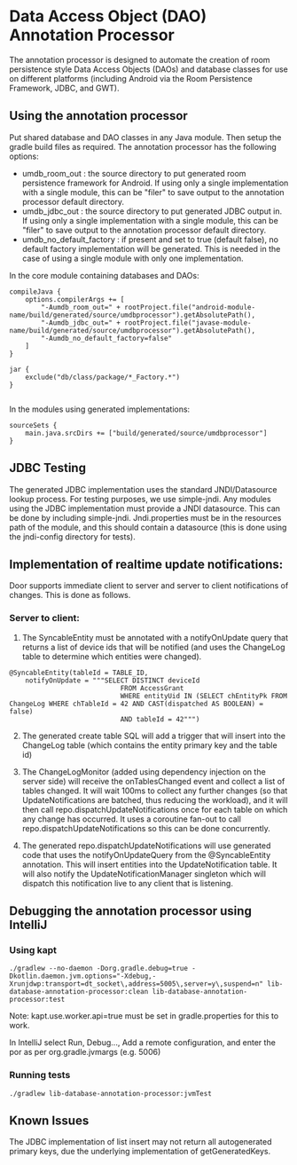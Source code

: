 # Data Access Object (DAO) Annotation Processor

The annotation processor is designed to automate the creation of room persistence
style Data Access Objects (DAOs) and database classes for use on different platforms
(including Android via the Room Persistence Framework, JDBC, and GWT).

## Using the annotation processor
Put shared database and DAO classes in any Java module. Then setup the
gradle build files as required. The annotation processor has the following
options:
* umdb_room_out : the source directory to put generated room persistence
framework for Android. If using only a single implementation with a single
module, this can be "filer" to save output to the annotation processor
default directory.
* umdb_jdbc_out : the source directory to put generated JDBC output in.
If using only a single implementation with a single
module, this can be "filer" to save output to the annotation processor
default directory.
* umdb_no_default_factory : if present and set to true (default false),
no default factory implementation will be generated. This is needed in
the case of using a single module with only one implementation.

In the core module containing databases and DAOs:
```
compileJava {
    options.compilerArgs += [
        "-Aumdb_room_out=" + rootProject.file("android-module-name/build/generated/source/umdbprocessor").getAbsolutePath(),
        "-Aumdb_jdbc_out=" + rootProject.file("javase-module-name/build/generated/source/umdbprocessor").getAbsolutePath(),
        "-Aumdb_no_default_factory=false"
    ]
}

jar {
    exclude("db/class/package/*_Factory.*")
}


```

In the modules using generated implementations:

```
sourceSets {
    main.java.srcDirs += ["build/generated/source/umdbprocessor"]
}
```

## JDBC Testing

The generated JDBC implementation uses the standard JNDI/Datasource lookup
process. For testing purposes, we use simple-jndi. Any modules using the
JDBC implementation must provide a JNDI datasource. This can be done by
including simple-jndi. Jndi.properties must be in the resources path of
the module, and this should contain a datasource (this is done using
the jndi-config directory for tests).

## Implementation of realtime update notifications:

Door supports immediate client to server and server to client notifications of changes. This is done
as follows.

### Server to client:

1. The SyncableEntity must be annotated with a notifyOnUpdate query that returns a list of device
ids that will be notified (and uses the ChangeLog table to determine which entities were changed).

```
@SyncableEntity(tableId = TABLE_ID,
    notifyOnUpdate = """SELECT DISTINCT deviceId
                            FROM AccessGrant
                            WHERE entityUid IN (SELECT chEntityPk FROM ChangeLog WHERE chTableId = 42 AND CAST(dispatched AS BOOLEAN) = false)
                            AND tableId = 42""")
```

2. The generated create table SQL will add a trigger that will insert into the ChangeLog table
(which contains the entity primary key and the table id)

3. The ChangeLogMonitor (added using dependency injection on the server side) will receive the
onTablesChanged event and collect a list of tables changed. It will wait 100ms to collect any further
changes (so that UpdateNotifications are batched, thus reducing the workload), and it will then call
repo.dispatchUpdateNotifications once for each table on which any change has occurred. It uses a
coroutine fan-out to call repo.dispatchUpdateNotifications so this can be done concurrently.

4. The generated repo.dispatchUpdateNotifications will use generated code that uses the
notifyOnUpdateQuery from the @SyncableEntity annotation. This will insert entities into the
UpdateNotification table. It will also notify the UpdateNotificationManager singleton which will
dispatch this notification live to any client that is listening.


## Debugging the annotation processor using IntelliJ

### Using kapt

```
./gradlew --no-daemon -Dorg.gradle.debug=true -Dkotlin.daemon.jvm.options="-Xdebug,-Xrunjdwp:transport=dt_socket\,address=5005\,server=y\,suspend=n" lib-database-annotation-processor:clean lib-database-annotation-processor:test
```

Note: kapt.use.worker.api=true must be set in gradle.properties for this to work.

In IntelliJ select Run, Debug..., Add a remote configuration, and 
enter the por as per org.gradle.jvmargs (e.g. 5006)

### Running tests

```
./gradlew lib-database-annotation-processor:jvmTest
```

## Known Issues

The JDBC implementation of list insert may not return all autogenerated primary keys, 
due the underlying implementation of getGeneratedKeys.

